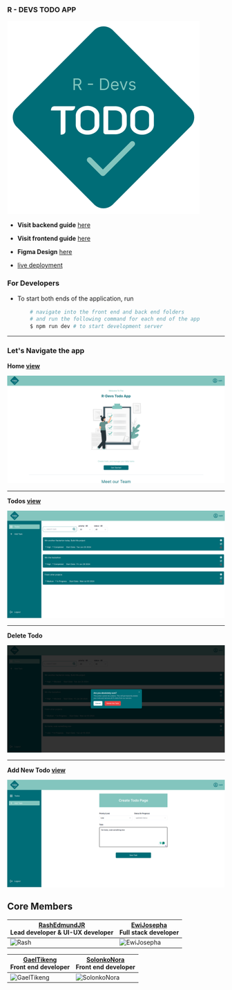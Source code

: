 ### R - DEVS TODO APP

![logo](./readme-assets/logo.png)

- __Visit backend guide__ [here](./back-end/README.md)

- __Visit frontend guide__ [here](./front-end//README.md)

- __Figma Design__ [here](https://www.figma.com/design/cq5g4GphhLoGT1pyMJZJWZ/To-do-app-(Community)?node-id=0-1&t=fI60FMwkjA8H5gur-0)

- [live deployment](https://r-dev-to-do.vercel.app/todos)

### For Developers

- To start both ends of the application, run

    ```bash
        # navigate into the front end and back end folders
        # and run the following command for each end of the app
        $ npm run dev # to start development server
    ```

---

### Let's Navigate the app

__Home [view](https://r-dev-to-do.vercel.app/todos)__

![home](./readme-assets/r-dev-todo-home.png)

---

__Todos [view](https://r-dev-to-do.vercel.app/todos)__

![all task](./readme-assets/todo-todos.png)

---

__Delete Todo__

![delete todo](./readme-assets/todo-delete-todo.png)

---

__Add New Todo [view](https://r-dev-to-do.vercel.app/todos/add-new/)__

![add new](./readme-assets/todo-add-new.png)

## __Core Members__

| [RashEdmundJR](https://github.com/rashjredmund) <br /> Lead developer & UI-UX developer     | [EwiJosepha](https://github.com/ewijosepha) <br /> Full stack developer       |
| ------------------------------------------------------------------------------------------- | ----------------------------------------------------------------------------- |
| ![Rash](https://github.com/rashjredmund.png)                                                | ![EwiJosepha](https://github.com/ewijosepha.png)                              |

| [GaelTikeng](https://github.com/gaeltikeng) <br /> Front end developer                      | [SolonkoNora](https://github.com/solonkonora) <br /> Front end developer      |
| ------------------------------------------------------------------------------------------- | ----------------------------------------------------------------------------- |
| ![GaelTikeng](https://github.com/gaeltikeng.png)                                            | ![SolonkoNora](https://github.com/solonkonora.png)